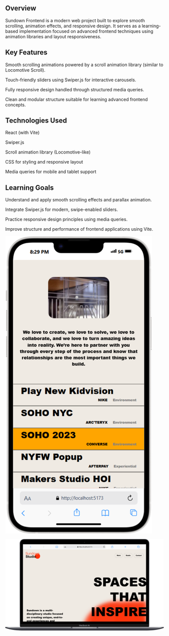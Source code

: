 ## Overview
Sundown Frontend is a modern web project built to explore smooth scrolling, animation effects, and responsive design. It serves as a learning-based implementation focused on advanced frontend techniques using animation libraries and layout responsiveness.

## Key Features
Smooth scrolling animations powered by a scroll animation library (similar to Locomotive Scroll).

Touch-friendly sliders using Swiper.js for interactive carousels.

Fully responsive design handled through structured media queries.

Clean and modular structure suitable for learning advanced frontend concepts.

## Technologies Used
React (with Vite)

Swiper.js

Scroll animation library (Locomotive-like)

CSS for styling and responsive layout

Media queries for mobile and tablet support

## Learning Goals
Understand and apply smooth scrolling effects and parallax animation.

Integrate Swiper.js for modern, swipe-enabled sliders.

Practice responsive design principles using media queries.

Improve structure and performance of frontend applications using Vite.

![Screenshot 1](demo\444f871d-d3ff-45a0-b258-470b39580892.png)

![Screenshot 1](demo\ec22b66d-cd95-4124-8b65-93e1d87e57d4.png)
